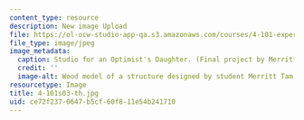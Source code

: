 ```yaml
---
content_type: resource
description: New image Upload
file: https://ol-ocw-studio-app-qa.s3.amazonaws.com/courses/4-101-experiencing-architecture-studio-spring-2003/ce72f2370647b5cf60f811e54b241710_4-101s03-th.jpg
file_type: image/jpeg
image_metadata:
  caption: Studio for an Optimist's Daughter. (Final project by Merritt Tam.)
  credit: ''
  image-alt: Wood model of a structure designed by student Merritt Tam.
resourcetype: Image
title: 4-101s03-th.jpg
uid: ce72f237-0647-b5cf-60f8-11e54b241710
---
```

